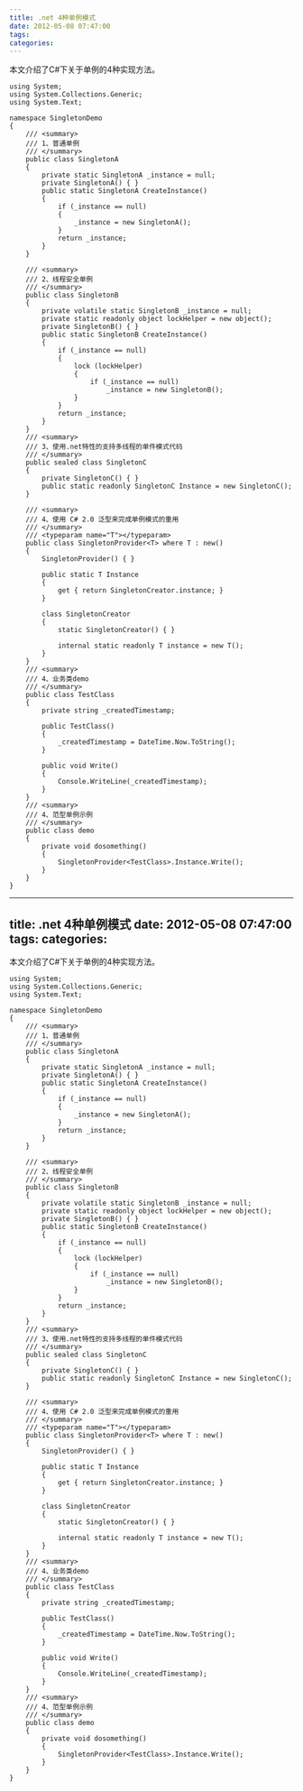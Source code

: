 ```yaml
---
title: .net 4种单例模式
date: 2012-05-08 07:47:00
tags: 
categories: 
---
```

本文介绍了C#下关于单例的4种实现方法。

    
    
    using System;
    using System.Collections.Generic;
    using System.Text;
    
    namespace SingletonDemo
    {
        /// <summary>
        /// 1、普通单例
        /// </summary>
        public class SingletonA
        {
            private static SingletonA _instance = null;
            private SingletonA() { }
            public static SingletonA CreateInstance()
            {
                if (_instance == null)
                {
                    _instance = new SingletonA();
                }
                return _instance;
            }
        }
    
        /// <summary>
        /// 2、线程安全单例
        /// </summary>
        public class SingletonB
        {
            private volatile static SingletonB _instance = null;
            private static readonly object lockHelper = new object();
            private SingletonB() { }
            public static SingletonB CreateInstance()
            {
                if (_instance == null)
                {
                    lock (lockHelper)
                    {
                        if (_instance == null)
                            _instance = new SingletonB();
                    }
                }
                return _instance;
            }
        }
        /// <summary>
        /// 3、使用.net特性的支持多线程的单件模式代码
        /// </summary>
        public sealed class SingletonC
        {
            private SingletonC() { }
            public static readonly SingletonC Instance = new SingletonC();
        }
    
        /// <summary>
        /// 4、使用 C# 2.0 泛型来完成单例模式的重用
        /// </summary>
        /// <typeparam name="T"></typeparam>
        public class SingletonProvider<T> where T : new()
        {
            SingletonProvider() { }
    
            public static T Instance
            {
                get { return SingletonCreator.instance; }
            }
    
            class SingletonCreator
            {
                static SingletonCreator() { }
    
                internal static readonly T instance = new T();
            }
        }
        /// <summary>
        /// 4、业务类demo
        /// </summary>
        public class TestClass
        {
            private string _createdTimestamp;
    
            public TestClass()
            {
                _createdTimestamp = DateTime.Now.ToString();
            }
    
            public void Write()
            {
                Console.WriteLine(_createdTimestamp);
            }
        }
        /// <summary>
        /// 4、范型单例示例
        /// </summary>
        public class demo
        {
            private void dosomething()
            {
                SingletonProvider<TestClass>.Instance.Write();
            }
        }
    }

---
title: .net 4种单例模式
date: 2012-05-08 07:47:00
tags: 
categories: 
---
本文介绍了C#下关于单例的4种实现方法。

    
    
    using System;
    using System.Collections.Generic;
    using System.Text;
    
    namespace SingletonDemo
    {
        /// <summary>
        /// 1、普通单例
        /// </summary>
        public class SingletonA
        {
            private static SingletonA _instance = null;
            private SingletonA() { }
            public static SingletonA CreateInstance()
            {
                if (_instance == null)
                {
                    _instance = new SingletonA();
                }
                return _instance;
            }
        }
    
        /// <summary>
        /// 2、线程安全单例
        /// </summary>
        public class SingletonB
        {
            private volatile static SingletonB _instance = null;
            private static readonly object lockHelper = new object();
            private SingletonB() { }
            public static SingletonB CreateInstance()
            {
                if (_instance == null)
                {
                    lock (lockHelper)
                    {
                        if (_instance == null)
                            _instance = new SingletonB();
                    }
                }
                return _instance;
            }
        }
        /// <summary>
        /// 3、使用.net特性的支持多线程的单件模式代码
        /// </summary>
        public sealed class SingletonC
        {
            private SingletonC() { }
            public static readonly SingletonC Instance = new SingletonC();
        }
    
        /// <summary>
        /// 4、使用 C# 2.0 泛型来完成单例模式的重用
        /// </summary>
        /// <typeparam name="T"></typeparam>
        public class SingletonProvider<T> where T : new()
        {
            SingletonProvider() { }
    
            public static T Instance
            {
                get { return SingletonCreator.instance; }
            }
    
            class SingletonCreator
            {
                static SingletonCreator() { }
    
                internal static readonly T instance = new T();
            }
        }
        /// <summary>
        /// 4、业务类demo
        /// </summary>
        public class TestClass
        {
            private string _createdTimestamp;
    
            public TestClass()
            {
                _createdTimestamp = DateTime.Now.ToString();
            }
    
            public void Write()
            {
                Console.WriteLine(_createdTimestamp);
            }
        }
        /// <summary>
        /// 4、范型单例示例
        /// </summary>
        public class demo
        {
            private void dosomething()
            {
                SingletonProvider<TestClass>.Instance.Write();
            }
        }
    }

